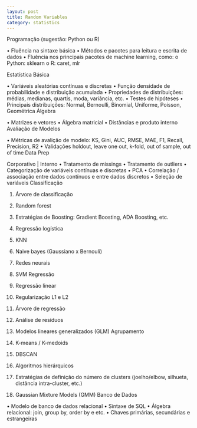 ```yaml
---
layout: post
title: Random Variables
category: statistics
---
```


Programação (sugestão: Python ou R)  
 
• Fluência na sintaxe básica 
• Métodos e pacotes para leitura e escrita de dados 
• Fluência nos principais pacotes de machine learning, como: 
o Python: sklearn 
o R: caret, mlr 
 
Estatística Básica  
 
• Variáveis aleatórias contínuas e discretas 
• Função densidade de probabilidade e distribuição acumulada 
• Propriedades de distribuições: médias, medianas, quartis, moda, variância, etc. 
• Testes de hipóteses 
• Principais distribuições: Normal, Bernoulli, Binomial, Uniforme, Poisson, Geométrica 
Álgebra  
 
• Matrizes e vetores 
• Álgebra matricial 
• Distâncias e produto interno 
Avaliação de Modelos 
 
• Métricas de avalição de modelo: KS, Gini, AUC, RMSE, MAE, F1, Recall, Precision, R2 
• Validações holdout, leave one out, k-fold, out of sample, out of time 
Data Prep  
 
 
 
Corporativo | Interno 
• Tratamento de missings 
• Tratamento de outliers 
• Categorização de variáveis contínuas e discretas 
• PCA 
• Correlação / associação entre dados contínuos e entre dados discretos 
• Seleção de variáveis 
Classificação 
 
1. Árvore de classificação 
2. Random forest 
3. Estratégias de Boosting: Gradient Boosting, ADA Boosting, etc. 
4. Regressão logística 
5. KNN 
6. Naive bayes (Gaussiano x Bernouli) 
7. Redes neurais 
8. SVM 
Regressão  
 
1. Regressão linear 
2. Regularização L1 e L2 
3. Árvore de regressão 
4. Análise de resíduos 
5. Modelos lineares generalizados (GLM) 
Agrupamento  
 
1. K-means / K-medoids 
2. DBSCAN 
3. Algoritmos hierárquicos 
4. Estratégias de definição do número de clusters (joelho/elbow, silhueta, distância 
intra-cluster, etc.) 
5. Gaussian Mixture Models (GMM) 
Banco de Dados  
 
• Modelo de banco de dados relacional 
• Sintaxe de SQL 
• Álgebra relacional: join, group by, order by e etc. 
• Chaves primárias, secundárias e estrangeiras